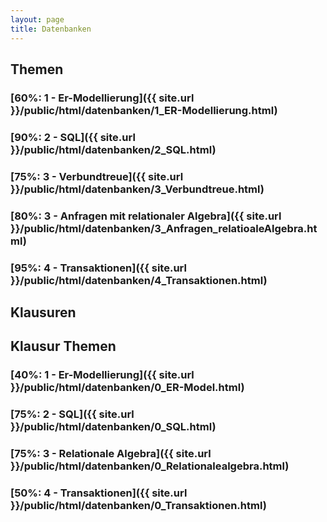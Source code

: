 ```yaml
---
layout: page
title: Datenbanken
---
```


## Themen
### [60%: 1 - Er-Modellierung]({{ site.url }}/public/html/datenbanken/1_ER-Modellierung.html)
### [90%: 2 - SQL]({{ site.url }}/public/html/datenbanken/2_SQL.html)
### [75%: 3 - Verbundtreue]({{ site.url }}/public/html/datenbanken/3_Verbundtreue.html)
### [80%: 3 - Anfragen mit relationaler Algebra]({{ site.url }}/public/html/datenbanken/3_Anfragen_relatioaleAlgebra.html)
### [95%: 4 - Transaktionen]({{ site.url }}/public/html/datenbanken/4_Transaktionen.html)

## Klausuren


## Klausur Themen
### [40%: 1 - Er-Modellierung]({{ site.url }}/public/html/datenbanken/0_ER-Model.html)
### [75%: 2 - SQL]({{ site.url }}/public/html/datenbanken/0_SQL.html)
### [75%: 3 - Relationale Algebra]({{ site.url }}/public/html/datenbanken/0_Relationalealgebra.html)
### [50%: 4 - Transaktionen]({{ site.url }}/public/html/datenbanken/0_Transaktionen.html)
